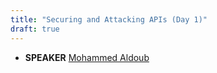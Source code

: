```yaml
---
title: "Securing and Attacking APIs (Day 1)"
draft: true
---
```




* **SPEAKER** [Mohammed Aldoub](/bios/mohammed_aldoub)
